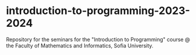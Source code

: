 # introduction-to-programming-2023-2024
Repository for the seminars for the "Introduction to Programming" course @ the Faculty of Mathematics and Informatics, Sofia University.
